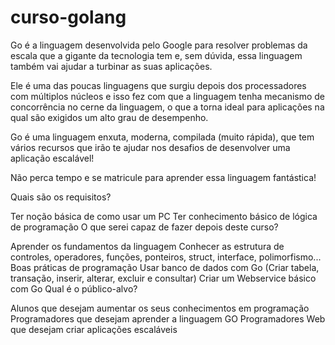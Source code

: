 # curso-golang

Go é a linguagem desenvolvida pelo Google para resolver problemas da escala que a gigante da tecnologia tem e, sem dúvida, essa linguagem também vai ajudar a turbinar as suas aplicações.

Ele é uma das poucas linguagens que surgiu depois dos processadores com múltiplos núcleos e isso fez com que a linguagem tenha mecanismo de concorrência no cerne da linguagem, o que a torna ideal para aplicações na qual são exigidos um alto grau de desempenho.

Go é uma linguagem enxuta, moderna, compilada (muito rápida), que tem vários recursos que irão te ajudar nos desafios de desenvolver uma aplicação escalável!

Não perca tempo e se matricule para aprender essa linguagem fantástica!

Quais são os requisitos?

Ter noção básica de como usar um PC
Ter conhecimento básico de lógica de programação
O que serei capaz de fazer depois deste curso?

Aprender os fundamentos da linguagem
Conhecer as estrutura de controles, operadores, funções, ponteiros, struct, interface, polimorfismo...
Boas práticas de programação
Usar banco de dados com Go (Criar tabela, transação, inserir, alterar, excluir e consultar)
Criar um Webservice básico com Go
Qual é o público-alvo?

Alunos que desejam aumentar os seus conhecimentos em programação
Programadores que desejam aprender a linguagem GO
Programadores Web que desejam criar aplicações escaláveis
